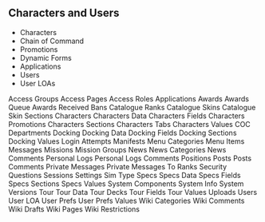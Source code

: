## Characters and Users

* Characters
* Chain of Command
* Promotions
* Dynamic Forms
* Applications
* Users
* User LOAs


Access Groups
Access Pages
Access Roles
Applications
Awards
Awards Queue
Awards Received
Bans
Catalogue Ranks
Catalogue Skins
Catalogue Skin Sections
Characters
Characters Data
Characters Fields
Characters Promotions
Characters Sections
Characters Tabs
Characters Values
COC
Departments
Docking
Docking Data
Docking Fields
Docking Sections
Docking Values
Login Attempts
Manifests
Menu Categories
Menu Items
Messages
Missions
Mission Groups
News
News Categories
News Comments
Personal Logs
Personal Logs Comments
Positions
Posts
Posts Comments
Private Messages
Private Messages To
Ranks
Security Questions
Sessions
Settings
Sim Type
Specs
Specs Data
Specs Fields
Specs Sections
Specs Values
System Components
System Info
System Versions
Tour
Tour Data
Tour Decks
Tour Fields
Tour Values
Uploads
Users
User LOA
User Prefs
User Prefs Values
Wiki Categories
Wiki Comments
Wiki Drafts
Wiki Pages
Wiki Restrictions